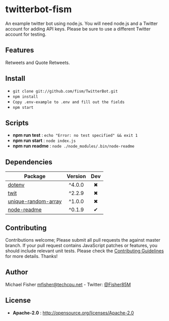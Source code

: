 # twitterbot-fism

An example twitter bot using node.js. You will need node.js and a Twitter
account for adding API keys. Please be sure to use a different Twitter
account for testing.

## Features

Retweets and Quote Retweets.

## Install

 - `git clone git://github.com/fism/TwitterBot.git`
 - `npm install`
 - `Copy .env-example to .env and fill out the fields`
 - `npm start`


## Scripts

 - **npm run test** : `echo "Error: no test specified" && exit 1`
 - **npm run start** : `node index.js`
 - **npm run readme** : `node ./node_modules/.bin/node-readme`

## Dependencies

Package | Version | Dev
--- |:---:|:---:
[dotenv](https://www.npmjs.com/package/dotenv) | ^4.0.0 | ✖
[twit](https://www.npmjs.com/package/twit) | ^2.2.9 | ✖
[unique-random-array](https://www.npmjs.com/package/unique-random-array) | ^1.0.0 | ✖
[node-readme](https://www.npmjs.com/package/node-readme) | ^0.1.9 | ✔


## Contributing

Contributions welcome; Please submit all pull requests the against master branch. If your pull request contains JavaScript patches or features, you should include relevant unit tests. Please check the [Contributing Guidelines](contributng.md) for more details. Thanks!

## Author

Michael Fisher <mfisher@techcpu.net> - Twitter: [@Fisher85M](https://twitter.com/Fisher85M)

## License

 - **Apache-2.0** : http://opensource.org/licenses/Apache-2.0
